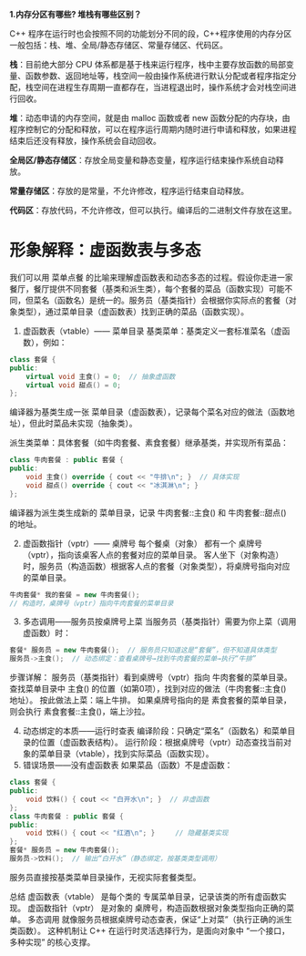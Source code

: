 **1.内存分区有哪些? 堆栈有哪些区别？**

C++ 程序在运行时也会按照不同的功能划分不同的段，C++程序使用的内存分区一般包括：栈、堆、全局/静态存储区、常量存储区、代码区。

**栈**：目前绝大部分 CPU 体系都是基于栈来运行程序，栈中主要存放函数的局部变量、函数参数、返回地址等，栈空间一般由操作系统进行默认分配或者程序指定分配，栈空间在进程生存周期一直都存在，当进程退出时，操作系统才会对栈空间进行回收。

**堆**：动态申请的内存空间，就是由 malloc 函数或者 new 函数分配的内存块，由程序控制它的分配和释放，可以在程序运行周期内随时进行申请和释放，如果进程结束后还没有释放，操作系统会自动回收。

**全局区/静态存储区**：存放全局变量和静态变量，程序运行结束操作系统自动释放。

**常量存储区**：存放的是常量，不允许修改，程序运行结束自动释放。

**代码区**：存放代码，不允许修改，但可以执行。编译后的二进制文件存放在这里。




# 形象解释：虚函数表与多态
我们可以用 菜单点餐 的比喻来理解虚函数表和动态多态的过程。假设你走进一家餐厅，餐厅提供不同套餐（基类和派生类），每个套餐的菜品（函数实现）可能不同，但菜名（函数名）是统一的。服务员（基类指针）会根据你实际点的套餐（对象类型），通过菜单目录（虚函数表）找到正确的菜品（函数实现）。

1. 虚函数表（vtable）—— 菜单目录
基类菜单：基类定义一套标准菜名（虚函数），例如：
```cpp
class 套餐 {
public:
    virtual void 主食() = 0;  // 抽象虚函数
    virtual void 甜点() = 0;
};
```
编译器为基类生成一张 菜单目录（虚函数表），记录每个菜名对应的做法（函数地址），但此时菜品未实现（抽象类）。

派生类菜单：具体套餐（如牛肉套餐、素食套餐）继承基类，并实现所有菜品：

```cpp
class 牛肉套餐 : public 套餐 {
public:
    void 主食() override { cout << "牛排\n"; }  // 具体实现
    void 甜点() override { cout << "冰淇淋\n"; }
};
```
编译器为派生类生成新的 菜单目录，记录 牛肉套餐::主食() 和 牛肉套餐::甜点() 的地址。

2. 虚函数指针（vptr）—— 桌牌号
每个餐桌（对象） 都有一个 桌牌号（vptr），指向该桌客人点的套餐对应的菜单目录。
客人坐下（对象构造） 时，服务员（构造函数）根据客人点的套餐（对象类型），将桌牌号指向对应的菜单目录。
```cpp
牛肉套餐* 我的套餐 = new 牛肉套餐();  
// 构造时，桌牌号（vptr）指向牛肉套餐的菜单目录
```
3. 多态调用——服务员按桌牌号上菜
当服务员（基类指针）需要为你上菜（调用虚函数）时：
```cpp
套餐* 服务员 = new 牛肉套餐();  // 服务员只知道这是“套餐”，但不知道具体类型
服务员->主食();  // 动态绑定：查看桌牌号→找到牛肉套餐的菜单→执行“牛排”
```
步骤详解：
服务员（基类指针）看到桌牌号（vptr）指向 牛肉套餐的菜单目录。
查找菜单目录中 主食() 的位置（如第0项），找到对应的做法（牛肉套餐::主食() 地址）。
按此做法上菜：端上牛排。
如果桌牌号指向的是 素食套餐的菜单目录，则会执行 素食套餐::主食()，端上沙拉。

4. 动态绑定的本质——运行时查表
编译阶段：只确定“菜名”（函数名）和菜单目录的位置（虚函数表结构）。
运行阶段：根据桌牌号（vptr）动态查找当前对象的菜单目录（vtable），找到实际菜品（函数实现）。
5. 错误场景——没有虚函数表
如果菜品（函数）不是虚函数：

```cpp
class 套餐 {
public:
    void 饮料() { cout << "白开水\n"; }  // 非虚函数
};
class 牛肉套餐 : public 套餐 {
public:
    void 饮料() { cout << "红酒\n"; }     // 隐藏基类实现
};
套餐* 服务员 = new 牛肉套餐();
服务员->饮料();  // 输出“白开水”（静态绑定，按基类类型调用）
```
服务员直接按基类菜单目录操作，无视实际套餐类型。

总结
虚函数表（vtable） 是每个类的 专属菜单目录，记录该类的所有虚函数实现。
虚函数指针（vptr） 是对象的 桌牌号，构造函数根据对象类型指向正确的菜单。
多态调用 就像服务员根据桌牌号动态查表，保证“上对菜”（执行正确的派生类函数）。
这种机制让 C++ 在运行时灵活选择行为，是面向对象中 “一个接口，多种实现” 的核心支撑。
<!--stackedit_data:
eyJoaXN0b3J5IjpbLTczNTc3NTUzNCwyMjYyNzc1NTJdfQ==
-->
